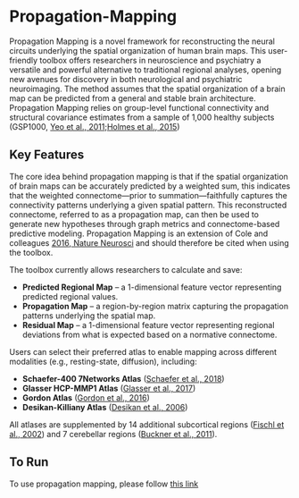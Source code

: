 # Propagation-Mapping
Propagation Mapping is a novel framework for reconstructing the neural circuits underlying the spatial organization of human brain maps. This user-friendly toolbox offers researchers in neuroscience and psychiatry a versatile and powerful alternative to traditional regional analyses, opening new avenues for discovery in both neurological and psychiatric neuroimaging. The method assumes that the spatial organization of a brain map can be predicted from a general and stable brain architecture. Propagation Mapping relies on group-level functional connectivity and structural covariance estimates from a sample of 1,000 healthy subjects (GSP1000, [Yeo et al., 2011]([URL](https://pubmed.ncbi.nlm.nih.gov/21653723/));[Holmes et al., 2015]([URL](https://pubmed.ncbi.nlm.nih.gov/26175908/)))

## Key Features
The core idea behind propagation mapping is that if the spatial organization of brain maps can be accurately predicted by a weighted sum, this indicates that the weighted connectome—prior to summation—faithfully captures the connectivity patterns underlying a given spatial pattern. This reconstructed connectome, referred to as a propagation map, can then be used to generate new hypotheses through graph metrics and connectome-based predictive modeling. Propagation Mapping is an extension of Cole and colleagues [2016, Nature Neurosci](https://pubmed.ncbi.nlm.nih.gov/27723746/) and should therefore be cited when using the toolbox. 

The toolbox currently allows researchers to calculate and save:
- **Predicted Regional Map** – a 1-dimensional feature vector representing predicted regional values.  
- **Propagation Map** – a region-by-region matrix capturing the propagation patterns underlying the spatial map.  
- **Residual Map** – a 1-dimensional feature vector representing regional deviations from what is expected based on a normative connectome.

Users can select their preferred atlas to enable mapping across different modalities (e.g., resting-state, diffusion), including:
- **Schaefer-400 7Networks Atlas** ([Schaefer et al., 2018](https://pubmed.ncbi.nlm.nih.gov/28981612/))  
- **Glasser HCP-MMP1 Atlas** ([Glasser et al., 2017](https://pmc.ncbi.nlm.nih.gov/articles/PMC4990127/))  
- **Gordon Atlas** ([Gordon et al., 2016](https://pubmed.ncbi.nlm.nih.gov/25316338/))  
- **Desikan-Killiany Atlas** ([Desikan et al., 2006](https://pubmed.ncbi.nlm.nih.gov/16530430/))  

All atlases are supplemented by 14 additional subcortical regions ([Fischl et al., 2002](https://pubmed.ncbi.nlm.nih.gov/11832223/)) and 7 cerebellar regions ([Buckner et al., 2011](https://pmc.ncbi.nlm.nih.gov/articles/PMC3214121/)).

## To Run
To use propagation mapping, please follow [this link](https://propagation-mapping.streamlit.app/)
